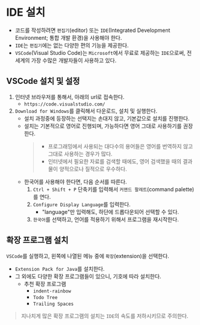 # IDE 설치

- 코드를 작성하려면 `편집기`(editor) 또는 `IDE`(Integrated Development Environment; 통합 개발 환경)을 사용해야 한다.
- `IDE`는 `편집기`에는 없는 다양한 편의 기능을 제공한다.
- `VSCode`(Visual Studio Code)는 `Microsoft`에서 무료로 제공하는 `IDE`으로써, 전세계의 가장 수많은 개발자들이 사용하고 있다.

## VSCode 설치 및 설정

1. 인터넷 브라우저를 통해서, 아래의 url로 접속한다.
   - `https://code.visualstudio.com/`
2. `Download for Windows`를 클릭해서 다운로드, 설치 및 실행한다.
   - 설치 과정중에 등장하는 선택지는 손대지 않고, 기본값으로 설치를 진행한다.
   - 설치는 기본적으로 영어로 진행되며, 가능하다면 영어 그대로 사용하기를 권장한다.
     > - 프로그래밍에서 사용되는 대다수의 용어들은 영어를 번역하지 않고 그대로 사용하는 경우가 많다.
     > - 인터넷에서 필요한 자료를 검색할 때에도, 영어 검색했을 때의 결과물이 양적으로나 질적으로 우수하다.
   - 한국어를 사용해야 한다면, 다음 순서를 따른다.
     1. `Ctrl + Shift + P` 단축키를 입력해서 `커맨드 팔레트`(command palette)를 연다.
     2. `Configure Display Language`를 입력한다.
        - "language"만 입력해도, 하단에 드롭다운되어 선택할 수 있다.
     3. `한국어`를 선택하고, 언어를 적용하기 위해서 프로그램을 재시작한다.

## 확장 프로그램 설치

`VSCode`를 실행하고, 왼쪽에 나열된 메뉴 중에 `확장`(extension)을 선택한다.

- `Extension Pack for Java`를 설치한다.
- 그 외에도 다양한 확장 프로그램들이 있으니, 기호에 따라 설치한다.
  - 추천 확장 프로그램
    - `indent-rainbow`
    - `Todo Tree`
    - `Trailing Spaces`

> 지나치게 많은 확장 프로그램의 설치는 `IDE`의 속도를 저하시키므로 주의한다.
